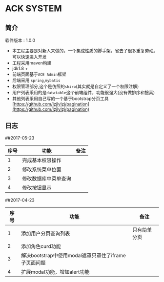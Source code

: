ACK SYSTEM
==========

简介
----

软件版本 : 1.0.0

* 本工程主要是对新人来做的，一个集成性质的脚手架，省去了很多重复劳动。可以快速进入开发
* 工程采用maven构建
* jdk1.8 + 
* 前端页面基于`ACE Admin`框架
* 后端采用 `spring`,`mybatis`
* 权限管理部分,这个是仿照的`shiro`(其实就是自定义了一个权限注解)
* 用户列表采用的是`datatable`这个前端组件，功能很强大(没有做排序和搜索)
* 其他列表采用自己写的一个基于bootstrap分页工具[https://github.com/lzjlvlzj/pagination](https://github.com/lzjlvlzj/pagination)

日志
----
##2017-05-23

|序号|功能|备注|
|--|--|--|
|1|完成基本权限操作||
|2|修改系统菜单位置||
|3|修改数据库中菜单查询||
|4|修改按钮显示||

##2017-04-23

|序号|功能|备注|
|--|--|--|
|1|添加用户分页查询列表|只有简单分页|
|2|添加角色curd功能||
|3|解决bootstrap中使用modal遮罩只罩住了iframe子页面问题||
|4|扩展modal功能，增加alert功能||
